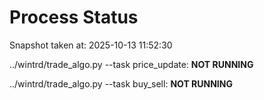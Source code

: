 # Process Status

Snapshot taken at: 2025-10-13 11:52:30

../wintrd/trade_algo.py --task price_update: **NOT RUNNING**

../wintrd/trade_algo.py --task buy_sell: **NOT RUNNING**

